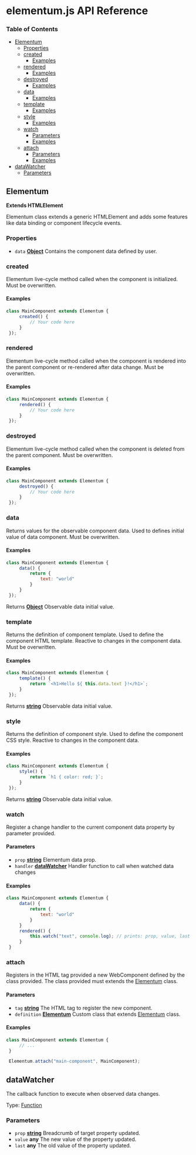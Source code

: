 # elementum.js API Reference

### Table of Contents

-   [Elementum][1]
    -   [Properties][2]
    -   [created][3]
        -   [Examples][4]
    -   [rendered][5]
        -   [Examples][6]
    -   [destroyed][7]
        -   [Examples][8]
    -   [data][9]
        -   [Examples][10]
    -   [template][11]
        -   [Examples][12]
    -   [style][13]
        -   [Examples][14]
    -   [watch][15]
        -   [Parameters][16]
        -   [Examples][17]
    -   [attach][18]
        -   [Parameters][19]
        -   [Examples][20]
-   [dataWatcher][21]
    -   [Parameters][22]

## Elementum

**Extends HTMLElement**

Elementum class extends a generic HTMLElement and adds some features like 
data binding or component lifecycle events.

### Properties

-   `data` **[Object][23]** Contains the component data defined by user.

### created

Elementum live-cycle method called when the component is initialized. 
Must be overwritten.

#### Examples

```javascript
class MainComponent extends Elementum {
     created() { 
         // Your code here
     }
 });
```

### rendered

Elementum live-cycle method called when the component is rendered into 
the parent component or re-rendered after data change. Must be 
overwritten.

#### Examples

```javascript
class MainComponent extends Elementum {
     rendered() { 
         // Your code here
     }
 });
```

### destroyed

Elementum live-cycle method called when the component is deleted from the 
parent component. Must be overwritten.

#### Examples

```javascript
class MainComponent extends Elementum {
     destroyed() { 
         // Your code here
     }
 });
```

### data

Returns values for the observable component data. Used to defines initial 
value of data component. Must be overwritten.

#### Examples

```javascript
class MainComponent extends Elementum {
     data() { 
         return {
             text: "world"
         }
     }
 });
```

Returns **[Object][23]** Observable data initial value.

### template

Returns the definition of component template. Used to define the 
component HTML template. Reactive to changes in the component data.
Must be overwritten.

#### Examples

```javascript
class MainComponent extends Elementum {
     template() { 
         return `<h1>Hello ${ this.data.text }!</h1>`;
     }
 });
```

Returns **[string][24]** Observable data initial value.

### style

Returns the definition of component style. Used to define the 
component CSS style. Reactive to changes in the component data.

#### Examples

```javascript
class MainComponent extends Elementum {
     style() { 
         return `h1 { color: red; }`;
     }
 });
```

Returns **[string][24]** Observable data initial value.

### watch

Register a change handler to the current component data property by 
parameter provided.

#### Parameters

-   `prop` **[string][24]** Elementum data prop.
-   `handler` **[dataWatcher][25]** Handler function to call when watched data changes

#### Examples

```javascript
class MainComponent extends Elementum {
     data() {
         return {
             text: "world"
         }
     }
     rendered() {
         this.watch("text", console.log); // prints: prop, value, last
     }
 }
```

### attach

Registers in the HTML tag provided a new WebComponent defined by the 
class provided. The class provided must extends the [Elementum][1] class.

#### Parameters

-   `tag` **[string][24]** The HTML tag to register the new component.
-   `definition` **[Elementum][26]** Custom class that extends [Elementum][1] class.

#### Examples

```javascript
class MainComponent extends Elementum { 
     // ...
 }

 Elementum.attach("main-component", MainComponent);
```

## dataWatcher

The callback function to execute when observed data changes.

Type: [Function][27]

### Parameters

-   `prop` **[string][24]** Breadcrumb of target property updated.
-   `value` **any** The new value of the property updated.
-   `last` **any** The old value of the property updated.

[1]: #elementum

[2]: #properties

[3]: #created

[4]: #examples

[5]: #rendered

[6]: #examples-1

[7]: #destroyed

[8]: #examples-2

[9]: #data

[10]: #examples-3

[11]: #template

[12]: #examples-4

[13]: #style

[14]: #examples-5

[15]: #watch

[16]: #parameters

[17]: #examples-6

[18]: #attach

[19]: #parameters-1

[20]: #examples-7

[21]: #datawatcher

[22]: #parameters-2

[23]: https://developer.mozilla.org/docs/Web/JavaScript/Reference/Global_Objects/Object

[24]: https://developer.mozilla.org/docs/Web/JavaScript/Reference/Global_Objects/String

[25]: #datawatcher

[26]: #elementum

[27]: https://developer.mozilla.org/docs/Web/JavaScript/Reference/Statements/function
